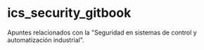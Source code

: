 # ics_security_gitbook
Apuntes relacionados con la "Seguridad en sistemas de control y automatización industrial".
